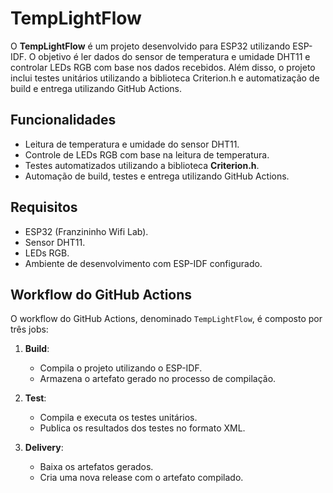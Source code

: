 # TempLightFlow

O **TempLightFlow** é um projeto desenvolvido para ESP32 utilizando ESP-IDF. O objetivo é ler dados do sensor de temperatura e umidade DHT11 e controlar LEDs RGB com base nos dados recebidos. Além disso, o projeto inclui testes unitários utilizando a biblioteca Criterion.h e automatização de build e entrega utilizando GitHub Actions.

## Funcionalidades

- Leitura de temperatura e umidade do sensor DHT11.
- Controle de LEDs RGB com base na leitura de temperatura.
- Testes automatizados utilizando a biblioteca **Criterion.h**.
- Automação de build, testes e entrega utilizando GitHub Actions.

## Requisitos

- ESP32 (Franzininho Wifi Lab).
- Sensor DHT11.
- LEDs RGB.
- Ambiente de desenvolvimento com ESP-IDF configurado.

## Workflow do GitHub Actions

O workflow do GitHub Actions, denominado `TempLightFlow`, é composto por três jobs:

1. **Build**:
    - Compila o projeto utilizando o ESP-IDF.
    - Armazena o artefato gerado no processo de compilação.
   
2. **Test**:
    - Compila e executa os testes unitários.
    - Publica os resultados dos testes no formato XML.
   
3. **Delivery**:
    - Baixa os artefatos gerados.
    - Cria uma nova release com o artefato compilado.


